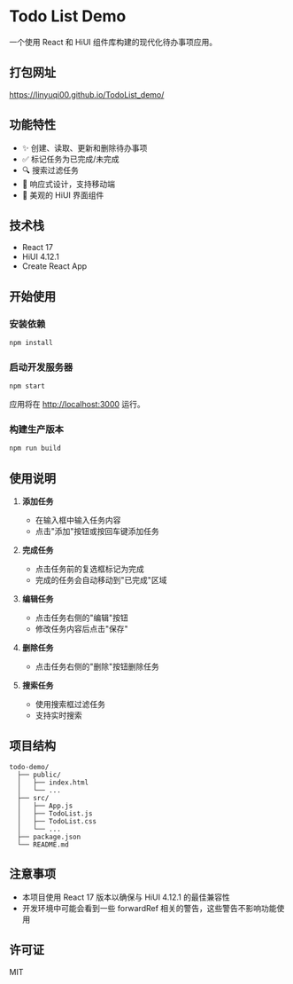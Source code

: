 # Todo List Demo

一个使用 React 和 HiUI 组件库构建的现代化待办事项应用。

## 打包网址

https://linyuqi00.github.io/TodoList_demo/

## 功能特性

- ✨ 创建、读取、更新和删除待办事项
- ✅ 标记任务为已完成/未完成
- 🔍 搜索过滤任务
- 📱 响应式设计，支持移动端
- 🎨 美观的 HiUI 界面组件

## 技术栈

- React 17
- HiUI 4.12.1
- Create React App

## 开始使用

### 安装依赖

```bash
npm install
```

### 启动开发服务器

```bash
npm start
```

应用将在 [http://localhost:3000](http://localhost:3000) 运行。

### 构建生产版本

```bash
npm run build
```

## 使用说明

1. **添加任务**
   - 在输入框中输入任务内容
   - 点击"添加"按钮或按回车键添加任务

2. **完成任务**
   - 点击任务前的复选框标记为完成
   - 完成的任务会自动移动到"已完成"区域

3. **编辑任务**
   - 点击任务右侧的"编辑"按钮
   - 修改任务内容后点击"保存"

4. **删除任务**
   - 点击任务右侧的"删除"按钮删除任务

5. **搜索任务**
   - 使用搜索框过滤任务
   - 支持实时搜索

## 项目结构

```
todo-demo/
  ├── public/
  │   ├── index.html
  │   └── ...
  ├── src/
  │   ├── App.js
  │   ├── TodoList.js
  │   ├── TodoList.css
  │   └── ...
  ├── package.json
  └── README.md
```

## 注意事项

- 本项目使用 React 17 版本以确保与 HiUI 4.12.1 的最佳兼容性
- 开发环境中可能会看到一些 forwardRef 相关的警告，这些警告不影响功能使用

## 许可证

MIT
